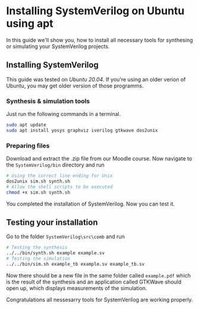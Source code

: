 # Installing SystemVerilog on Ubuntu using apt

In this guide we'll show you, how to install all necessary tools for synthesing or simulating your SystemVerilog projects.

## Installing SystemVerilog

This guide was tested on *Ubuntu 20.04*.
If you're using an older verion of Ubuntu, you may get older version of those programms.

### Synthesis & simulation tools
Just run the following commands in a terminal.
```sh
sudo apt update
sudo apt install yosys graphviz iverilog gtkwave dos2unix
```

### Preparing files
Download and extract the .zip file from our Moodle course.
Now navigate to the `SystemVerilog/bin` directory and run
```sh
# Using the correct line ending for Unix
dos2unix sim.sh synth.sh
# Allow the shell scripts to be executed
chmod +x sim.sh synth.sh
```

You completed the installation of SystemVerilog. Now you can test it.

## Testing your installation

Go to the folder `SystemVerilog\src\comb` and run
```sh
# Testing the synthesis
../../bin/synth.sh example example.sv
# Testing the simulation
../../bin/sim.sh example_tb example.sv example_tb.sv
```

Now there should be a new file in the same folder called `example.pdf` which is the result of the synthesis and an application called GTKWave should open up, which displays measurements of the simulation.

Congratulations all nessesarry tools for SystemVerilog are working properly.
